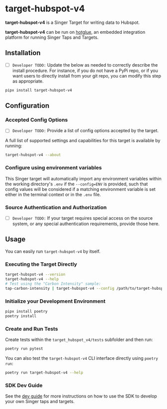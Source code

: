 # target-hubspot-v4

**target-hubspot-v4** is a Singer Target for writing data to Hubspot.

**target-hubspot-v4** can be run on [hotglue](https://hotglue.com), an embedded integration platform for running Singer Taps and Targets.

## Installation

- [ ] `Developer TODO:` Update the below as needed to correctly describe the install procedure. For instance, if you do not have a PyPi repo, or if you want users to directly install from your git repo, you can modify this step as appropriate.

```bash
pipx install target-hubspot-v4
```

## Configuration

### Accepted Config Options

- [ ] `Developer TODO:` Provide a list of config options accepted by the target.

A full list of supported settings and capabilities for this
target is available by running:

```bash
target-hubspot-v4 --about
```

### Configure using environment variables

This Singer target will automatically import any environment variables within the working directory's
`.env` if the `--config=ENV` is provided, such that config values will be considered if a matching
environment variable is set either in the terminal context or in the `.env` file.

### Source Authentication and Authorization

- [ ] `Developer TODO:` If your target requires special access on the source system, or any special authentication requirements, provide those here.

## Usage

You can easily run `target-hubspot-v4` by itself.

### Executing the Target Directly

```bash
target-hubspot-v4 --version
target-hubspot-v4 --help
# Test using the "Carbon Intensity" sample:
tap-carbon-intensity | target-hubspot-v4 --config /path/to/target-hubspot-v4-config.json
```

### Initialize your Development Environment

```bash
pipx install poetry
poetry install
```

### Create and Run Tests

Create tests within the `target_hubspot_v4/tests` subfolder and
  then run:

```bash
poetry run pytest
```

You can also test the `target-hubspot-v4` CLI interface directly using `poetry run`:

```bash
poetry run target-hubspot-v4 --help
```

### SDK Dev Guide

See the [dev guide](https://sdk.meltano.com/en/latest/dev_guide.html) for more instructions on how to use the SDK to
develop your own Singer taps and targets.
